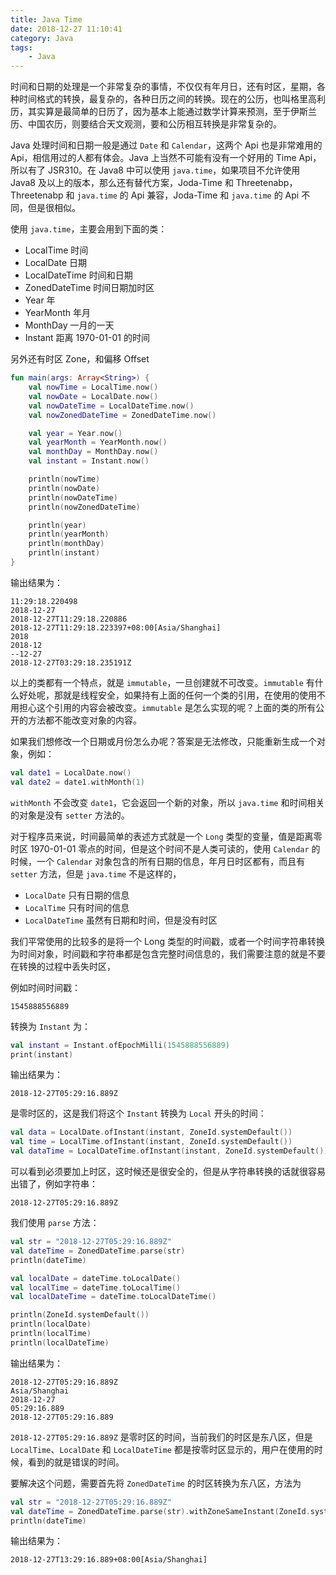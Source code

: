 ```yaml
---
title: Java Time
date: 2018-12-27 11:10:41
category: Java
tags: 
    - Java
---
```


时间和日期的处理是一个非常复杂的事情，不仅仅有年月日，还有时区，星期，各种时间格式的转换，最复杂的，各种日历之间的转换。现在的公历，也叫格里高利历，其实算是最简单的日历了，因为基本上能通过数学计算来预测，至于伊斯兰历、中国农历，则要结合天文观测，要和公历相互转换是非常复杂的。

Java 处理时间和日期一般是通过 `Date` 和 `Calendar`，这两个 Api 也是非常难用的 Api，相信用过的人都有体会。Java 上当然不可能有没有一个好用的 Time Api，所以有了 JSR310。在 Java8 中可以使用 `java.time`，如果项目不允许使用 Java8 及以上的版本，那么还有替代方案，Joda-Time 和 Threetenabp，Threetenabp 和 `java.time` 的 Api 兼容，Joda-Time 和 `java.time` 的 Api 不同，但是很相似。

使用 `java.time`，主要会用到下面的类：

 - LocalTime 时间
 - LocalDate 日期
 - LocalDateTime 时间和日期
 - ZonedDateTime 时间日期加时区
 - Year 年
 - YearMonth 年月
 - MonthDay 一月的一天
 - Instant 距离 1970-01-01 的时间

另外还有时区 Zone，和偏移 Offset

``` kotlin
fun main(args: Array<String>) {
    val nowTime = LocalTime.now()
    val nowDate = LocalDate.now()
    val nowDateTime = LocalDateTime.now()
    val nowZonedDateTime = ZonedDateTime.now()

    val year = Year.now()
    val yearMonth = YearMonth.now()
    val monthDay = MonthDay.now()
    val instant = Instant.now()

    println(nowTime)
    println(nowDate)
    println(nowDateTime)
    println(nowZonedDateTime)

    println(year)
    println(yearMonth)
    println(monthDay)
    println(instant)
}
```

输出结果为：

```
11:29:18.220498
2018-12-27
2018-12-27T11:29:18.220886
2018-12-27T11:29:18.223397+08:00[Asia/Shanghai]
2018
2018-12
--12-27
2018-12-27T03:29:18.235191Z
```

以上的类都有一个特点，就是 `immutable`，一旦创建就不可改变。`immutable` 有什么好处呢，那就是线程安全，如果持有上面的任何一个类的引用，在使用的使用不用担心这个引用的内容会被改变。`immutable` 是怎么实现的呢？上面的类的所有公开的方法都不能改变对象的内容。

如果我们想修改一个日期或月份怎么办呢？答案是无法修改，只能重新生成一个对象，例如：

``` kotlin
val date1 = LocalDate.now()
val date2 = date1.withMonth(1)
```

`withMonth` 不会改变 `date1`，它会返回一个新的对象，所以 `java.time` 和时间相关的对象是没有 `setter` 方法的。

对于程序员来说，时间最简单的表述方式就是一个 `Long` 类型的变量，值是距离零时区 1970-01-01 零点的时间，但是这个时间不是人类可读的，使用 `Calendar` 的时候，一个 `Calendar` 对象包含的所有日期的信息，年月日时区都有，而且有 `setter` 方法，但是 `java.time` 不是这样的，

 - `LocalDate` 只有日期的信息
 - `LocalTime` 只有时间的信息
 - `LocalDateTime` 虽然有日期和时间，但是没有时区

我们平常使用的比较多的是将一个 Long 类型的时间戳，或者一个时间字符串转换为时间对象，时间戳和字符串都是包含完整时间信息的，我们需要注意的就是不要在转换的过程中丢失时区，

例如时间时间戳：

```
1545888556889
```

转换为 `Instant` 为：

``` kotlin
val instant = Instant.ofEpochMilli(1545888556889)
print(instant)
```

输出结果为：

```
2018-12-27T05:29:16.889Z 
```

是零时区的，这是我们将这个 `Instant` 转换为 `Local` 开头的时间：

``` kotlin
val data = LocalDate.ofInstant(instant, ZoneId.systemDefault())
val time = LocalTime.ofInstant(instant, ZoneId.systemDefault())
val dataTime = LocalDateTime.ofInstant(instant, ZoneId.systemDefault())
```

可以看到必须要加上时区，这时候还是很安全的，但是从字符串转换的话就很容易出错了，例如字符串：

``` 
2018-12-27T05:29:16.889Z
```

我们使用 `parse` 方法：

``` kotlin
val str = "2018-12-27T05:29:16.889Z"
val dateTime = ZonedDateTime.parse(str)
println(dateTime)

val localDate = dateTime.toLocalDate()
val localTime = dateTime.toLocalTime()
val localDateTime = dateTime.toLocalDateTime()

println(ZoneId.systemDefault())
println(localDate)
println(localTime)
println(localDateTime)
```

输出结果为：

```
2018-12-27T05:29:16.889Z
Asia/Shanghai
2018-12-27
05:29:16.889
2018-12-27T05:29:16.889
```

`2018-12-27T05:29:16.889Z` 是零时区的时间，当前我们的时区是东八区，但是 `LocalTime`、`LocalDate` 和 `LocalDateTime` 都是按零时区显示的，用户在使用的时候，看到的就是错误的时间。

要解决这个问题，需要首先将 `ZonedDateTime` 的时区转换为东八区，方法为

``` kotlin
val str = "2018-12-27T05:29:16.889Z"
val dateTime = ZonedDateTime.parse(str).withZoneSameInstant(ZoneId.systemDefault())
println(dateTime)
```

输出结果为：

``` 
2018-12-27T13:29:16.889+08:00[Asia/Shanghai]
```







